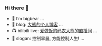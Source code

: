 ### Hi there 👋


- :bear: I’m bigbear ...
- :book: blog: [大熊的个人博客](http://blog.pulsating.cn/) ...
- :tv: bilibili live: [爱做饭的码农大熊的直播间](http://live.bilibili.com/14624352) ...
- :punch: slogan: 控制早晨, 方能控制人生! ...


